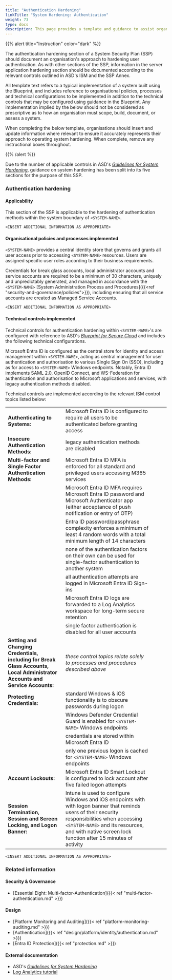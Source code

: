 ```yaml
---
title: "Authentication Hardening"
linkTitle: "System Hardening: Authentication"
weight: 73
type: docs
description: This page provides a template and guidance to assist organisations in documenting their approach to authentication hardening associated with their system(s) built on ASD's Blueprint for Secure Cloud.
---
```


{{% alert title="Instruction" color="dark" %}}

The authentication hardening section of a System Security Plan (SSP) should document an organisation's approach to hardening user authentication. As with other sections of the SSP, information in the server application hardening section should be documented according to the relevant controls outlined in ASD's ISM and the SSP Annex.

All template text refers to a typical implementation of a system built using the Blueprint, and includes reference to organisational policies, processes and technical configurations to be implemented in addition to the technical controls that may be configured using guidance in the Blueprint. Any implementation implied by the below should not be considered as prescriptive as to how an organisation must scope, build, document, or assess a system.

When completing the below template, organisations should insert and update information where relevant to ensure it accurately represents their approach to operating system hardening. When complete, remove any instructional boxes throughout. 

{{% /alert %}}

Due to the number of applicable controls in ASD's [*Guidelines for System Hardening*](https://www.cyber.gov.au/resources-business-and-government/essential-cyber-security/ism/cyber-security-guidelines/guidelines-system-hardening), guidance on system hardening has been split into its five sections for the purpose of this SSP.

### Authentication hardening

#### Applicability

This section of the SSP is applicable to the hardening of authentication methods within the system boundary of `<SYSTEM-NAME>`.

`<INSERT ADDITIONAL INFORMATION AS APPROPRIATE>`

#### Organisational policies and processes implemented

`<SYSTEM-NAME>` provides a central identity store that governs and grants all user access prior to accessing `<SYSTEM-NAME>` resources. Users are assigned specific user roles according to their business requirements.

Credentials for break glass accounts, local administrator accounts and service accounts are required to be a minimum of 30 characters, uniquely and unpredictably generated, and managed in accordance with the `<SYSTEM-NAME>` [System Administration Process and Procedures]({{<ref "security-and-governance/policies">}}), including ensuring that all service accounts are created as Managed Service Accounts.

`<INSERT ADDITIONAL INFORMATION AS APPROPRIATE>`

#### Technical controls implemented

Technical controls for authentication hardening within  `<SYSTEM-NAME>`'s are configured with reference to ASD's [*Blueprint for Secure Cloud*](https://blueprint.asd.gov.au) and includes the following technical configurations.

Microsoft Entra ID is configured as the central store for identity and access management within `<SYSTEM-NAME>`, acting as central management for user authentication and authorisation to various Single Sign On (SSO), including as for access to `<SYSTEM-NAME>` Windows endpoints. Notably, Entra ID implements SAML 2.0, OpenID Connect, and WS-Federation for authentication and authorisation to Microsoft applications and services, with legacy authentication methods disabled.

Technical controls are implemented according to the relevant ISM control topics listed below:

<div class="no-band-table">

|                                                                                                                              |                                                                                                                                                                                                                                                   |     |     |     |
| ---------------------------------------------------------------------------------------------------------------------------- | ------------------------------------------------------------------------------------------------------------------------------------------------------------------------------------------------------------------------------------------------- | --- | --- | --- |
| **Authenticating to Systems:**                                                                                               | Microsoft Entra ID is configured to require all users to be authenticated before granting access                                                                                                                                                  |     |     |     |
| **Insecure Authentication Methods:**                                                                                         | legacy authentication methods are disabled                                                                                                                                                                                                        |     |     |     |
| **Multi-factor and Single Factor Authentication Methods:**                                                                   | Microsoft Entra ID MFA is enforced for all standard and privileged users accessing M365 services                                                                                                                                                  |     |     |     |
|                                                                                                                              | Microsoft Entra ID MFA requires Microsoft Entra ID password and Microsoft Authenticator app (either acceptance of push notification or entry of OTP)                                                                                              |     |     |     |
|                                                                                                                              | Entra ID password/passphrase complexity enforces a minimum of least 4 random words with a total minimum length of 14 characters                                                                                                                   |     |     |     |
|                                                                                                                              | none of the authentication factors on their own can be used for single-factor authentication to another system                                                                                                                                    |     |     |     |
|                                                                                                                              | all authentication attempts are logged in Microsoft Entra ID Sign-ins                                                                                                                                                                             |     |     |     |
|                                                                                                                              | Microsoft Entra ID logs are forwarded to a Log Analytics workspace for long-term secure retention                                                                                                                                                 |     |     |     |
|                                                                                                                              | single factor authentication is disabled for all user accounts                                                                                                                                                                                    |     |     |     |
| **Setting and Changing Credentials, including for Break Glass Accounts, Local Administrator Accounts and Service Accounts:** | *these control topics relate solely to processes and procedures described above*                                                                                                                                                                  |     |     |     |
| **Protecting Credentials:**                                                                                                  | standard Windows & iOS functionality is to obscure passwords during logon                                                                                                                                                                         |     |     |     |
|                                                                                                                              | Windows Defender Credential Guard is enabled for `<SYSTEM-NAME>` Windows endpoints                                                                                                                                                                                  |     |     |     |
|                                                                                                                              | credentials are stored within Microsoft Entra ID                                                                                                                                                                                                  |     |     |     |
|                                                                                                                              | only one previous logon is cached for `<SYSTEM-NAME>` Windows endpoints                                                                                                                                                                                             |     |     |     |
| **Account Lockouts:**                                                                                                        | Microsoft Entra ID Smart Lockout is configured to lock account after five failed logon attempts                                                                                                                                                   |     |     |     |
| **Session Termination, Session and Screen Locking, and Logon Banner:**                                                       | Intune is used to configure Windows and iOS endpoints with with logon banner that reminds users of their security responsibilities when accessing `<SYSTEM-NAME>` and its resources, and with native screen lock function after 15 minutes of activity |     |     |     |

</div>

`<INSERT ADDITIONAL INFORMATION AS APPROPRIATE>`

### Related information

#### Security & Governance

-   [Essential Eight: Multi-factor-Authentication]({{< ref "multi-factor-authentication.md" >}})

#### Design

- [Platform Monitoring and Auditing]({{< ref "platform-monitoring-auditing.md" >}})
- [Authentication]({{< ref "design/platform/identity/authentication.md" >}})
- [Entra ID Protection]({{< ref "protection.md" >}})

#### External documentation

- ASD's [*Guidelines for System Hardening*](https://www.cyber.gov.au/resources-business-and-government/essential-cyber-security/ism/cyber-security-guidelines/guidelines-system-hardening)
- [Log Analytics tutorial](https://learn.microsoft.com/azure/azure-monitor/logs/log-analytics-tutorial)